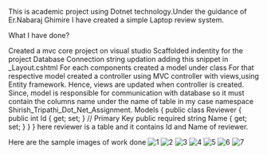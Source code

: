 This is academic project using Dotnet technology.Under the guidance of Er.Nabaraj Ghimire I have created a simple Laptop review system.

What I have done?

Created a mvc core project on visual studio Scaffolded indentity for the project Database Connection string updation adding this snippet in _Layout.cshtml For each components created a model under class For that respective model created a controller using MVC controller with views,using Entity framework. Hence, views are updated when controller is created. Since, model is responsible for communication with database so it must contain the columns name under the name of table in my case namespace Shirish_Tripathi_Dot_Net_Assignment. Models { public class Reviewer { public int Id { get; set; } // Primary Key public required string Name { get; set; } } } here reviewer is a table and it contains Id and Name of reviewer.

Here are the sample images of work done
![1](https://github.com/user-attachments/assets/d2683dce-8c59-4a20-93de-22378a098815)
![2](https://github.com/user-attachments/assets/05f792f7-b608-44b7-8378-e2624f83cf1e)
![3](https://github.com/user-attachments/assets/089e23c7-6750-4594-b8b6-e7890a17388f)
![4](https://github.com/user-attachments/assets/22311714-be73-40cc-b540-3482168863e3)
![5](https://github.com/user-attachments/assets/e47276d1-2b08-4fcb-a857-28b7cb616799)
![6](https://github.com/user-attachments/assets/2a63c91a-6203-4d6c-b6fb-099c9dcbf4ef)
![7](https://github.com/user-attachments/assets/36cd862c-ca14-4351-830a-d2184ff1f37b)
